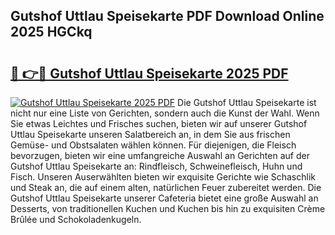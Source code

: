 ## Gutshof Uttlau Speisekarte PDF Download Online 2025 HGCkq

# <h2><a href="http://gc971ks.nevu.top/?p=Gutshof+Uttlau+Speisekarte">🔗 👉🔴 Gutshof Uttlau Speisekarte 2025 PDF</a></h2>

[![Gutshof Uttlau Speisekarte 2025 PDF](https://i.imgur.com/dBaPXMq.png)](http://gc971ks.nevu.top/?p=Gutshof+Uttlau+Speisekarte)
Die Gutshof Uttlau Speisekarte ist nicht nur eine Liste von Gerichten, sondern auch die Kunst der Wahl. Wenn Sie etwas Leichtes und Frisches suchen, bieten wir auf unserer Gutshof Uttlau Speisekarte unseren Salatbereich an, in dem Sie aus frischen Gemüse- und Obstsalaten wählen können. Für diejenigen, die Fleisch bevorzugen, bieten wir eine umfangreiche Auswahl an Gerichten auf der Gutshof Uttlau Speisekarte an: Rindfleisch, Schweinefleisch, Huhn und Fisch. Unseren Auserwählten bieten wir exquisite Gerichte wie Schaschlik und Steak an, die auf einem alten, natürlichen Feuer zubereitet werden. Die Gutshof Uttlau Speisekarte unserer Cafeteria bietet eine große Auswahl an Desserts, von traditionellen Kuchen und Kuchen bis hin zu exquisiten Crème Brûlée und Schokoladenkugeln.
